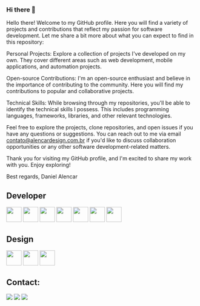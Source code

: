 ### Hi there 👋
Hello there! Welcome to my GitHub profile. Here you will find a variety of projects and contributions that reflect my passion for software development. Let me share a bit more about what you can expect to find in this repository:

Personal Projects: Explore a collection of projects I've developed on my own. They cover different areas such as web development, mobile applications, and automation projects.

Open-source Contributions: I'm an open-source enthusiast and believe in the importance of contributing to the community. Here you will find my contributions to popular and collaborative projects.

Technical Skills: While browsing through my repositories, you'll be able to identify the technical skills I possess. This includes programming languages, frameworks, libraries, and other relevant technologies.

Feel free to explore the projects, clone repositories, and open issues if you have any questions or suggestions. You can reach out to me via email contato@alencardesign.com.br if you'd like to discuss collaboration opportunities or any other software development-related matters.

Thank you for visiting my GitHub profile, and I'm excited to share my work with you. Enjoy exploring!

Best regards,
  Daniel Alencar

## Developer 
<div>
<link rel="stylesheet" href="https://cdn.jsdelivr.net/gh/devicons/devicon@v2.15.1/devicon.min.css">
<img src="https://cdn.jsdelivr.net/gh/devicons/devicon/icons/html5/html5-original-wordmark.svg" width="40" height="40"/>
<img src="https://cdn.jsdelivr.net/gh/devicons/devicon/icons/css3/css3-original-wordmark.svg" width="40" height="40"/>
<img src="https://cdn.jsdelivr.net/gh/devicons/devicon/icons/bootstrap/bootstrap-original-wordmark.svg" width="40" height="40"/>
<img src="https://cdn.jsdelivr.net/gh/devicons/devicon/icons/mysql/mysql-original-wordmark.svg" width="40" height="40"/>
<img src="https://cdn.jsdelivr.net/gh/devicons/devicon/icons/php/php-original.svg" width="40" height="40"/>
<img src="https://cdn.jsdelivr.net/gh/devicons/devicon/icons/postgresql/postgresql-original.svg" width="40" height="40"/>
<img src="https://cdn.jsdelivr.net/gh/devicons/devicon/icons/wordpress/wordpress-original.svg" width="40" height="40"/>
</div>

## Design
<div>
<img src="https://cdn.jsdelivr.net/gh/devicons/devicon/icons/illustrator/illustrator-plain.svg" width="40" height="40"/>
<img src="https://cdn.jsdelivr.net/gh/devicons/devicon/icons/photoshop/photoshop-plain.svg" width="40" height="40"/>
<img src="https://cdn.jsdelivr.net/gh/devicons/devicon/icons/xd/xd-plain.svg" width="40" height="40"/>
</div>



## Contact:
<div>
<a href="https://instagram.com/alencardesignn" target="_blank"><img src="https://img.shields.io/badge/-Instagram-%23E4405F?style=for-the-badge&logo=instagram&logoColor=white" target="_blank"></a>
<a href = "mailto:contato@alencardesign.com.br"><img src="https://img.shields.io/badge/Gmail-D14836?style=for-the-badge&logo=gmail&logoColor=white" target="_blank"></a>
<a href="https://www.linkedin.com/in/daniel-alencar-design" target="_blank"><img src="https://img.shields.io/badge/-LinkedIn-%230077B5?style=for-the-badge&logo=linkedin&logoColor=white" target="_blank"></a>   
</div>
<!--
**danalen/danalen** is a ✨ _special_ ✨ repository because its `README.md` (this file) appears on your GitHub profile.

Here are some ideas to get you started:

- 🔭 I’m currently working on ...
- 🌱 I’m currently learning ...
- 👯 I’m looking to collaborate on ...
- 🤔 I’m looking for help with ...
- 💬 Ask me about ...
- 📫 How to reach me: ...
- 😄 Pronouns: ...
- ⚡ Fun fact: ...
-->
